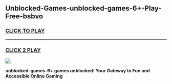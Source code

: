 
## Unblocked-Games-unblocked-games-6+-Play-Free-bsbvo
<h3>
<a href="https://premium76.site?title=unblocked-games-6+&ref=18A1">CLICK TO PLAY</a></h3>
<hr>

<h3>
<a href="https://premium76.site?title=unblocked-games-6+&ref=18A1">CLICK 2 PLAY</a>
  
</h3>

<a href="https://premium76.site?title=unblocked-games-6+&ref=18A1"><img src="https://clearcache.store/games.png"></a>


**unblocked-games-6+ games unblocked: Your Gateway to Fun and Accessible Online Gaming**
